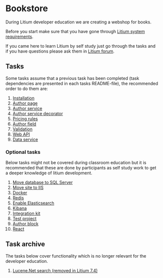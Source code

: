 # Bookstore

During Litium developer education we are creating a webshop for books.

Before you start make sure that you have gone through [Litium system requirements](https://docs.litium.com/documentation/get-started/system-requirements).

If you came here to learn Litium by self study just go through the tasks and if you have questions please ask them in [Litium forum](https://forum.litium.com/). 

## Tasks

Some tasks assume that a previous task has been completed (task dependencies are presented in each tasks README-file), the recommended order to do them are:

1. [Installation](./Installation)
1. [Author page](./Author%20page)
1. [Author service](./Author%20service)
1. [Author service decorator](./Author%20service%20decorator)
1. [Pricing rules](./Pricing%20rules)
1. [Author field](./Author%20field)
1. [Validation](./Validation)
1. [Web API](./Web%20API)
1. [Data service](./Data%20service)

### Optional tasks

Below tasks might not be covered during classroom education but it is recommended that these are done by participants as self study work to get a deeper knowledge of litium development.

1. [Move database to SQL Server](./Move%20database%20to%20SQL%20Server)
1. [Move site to IIS](./Move%20site%20to%20IIS)
1. [Docker](./Docker)
1. [Redis](./Redis)
1. [Enable Elasticsearch](./Enable%20Elasticsearch)
1. [Kibana](./Kibana)
1. [Integration kit](./Integration%20kit)
1. [Test project](./Test%20project)
1. [Author block](./Author%20block)
1. [React](./React)

## Task archive

The tasks below cover functionality which is no longer relevant for the developer education.

1. [Lucene.Net search (removed in Litium 7.4)](./Lucene.Net%20search)